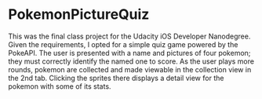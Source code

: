# PokemonPictureQuiz
This was the final class project for the Udacity iOS Developer Nanodegree.
Given the requirements, I opted for a simple quiz game powered by the PokeAPI.
The user is presented with a name and pictures of four pokemon; they must correctly identify the named one to score.
As the user plays more rounds, pokemon are collected and made viewable in the collection view in the 2nd tab.
Clicking the sprites there displays a detail view for the pokemon with some of its stats.
